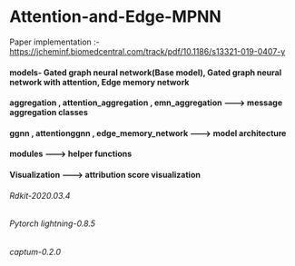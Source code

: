 # Attention-and-Edge-MPNN
Paper implementation :-https://jcheminf.biomedcentral.com/track/pdf/10.1186/s13321-019-0407-y

#### models- Gated graph neural network(Base model), Gated graph neural network with attention, Edge memory network

#### aggregation , attention_aggregation , emn_aggregation     --->  message aggregation classes
#### ggnn        , attentionggnn         , edge_memory_network --->  model architecture
#### modules                                                   --->  helper functions
#### Visualization                                             --->  attribution score visualization


###### Rdkit-2020.03.4
###### Pytorch lightning-0.8.5
###### captum-0.2.0
